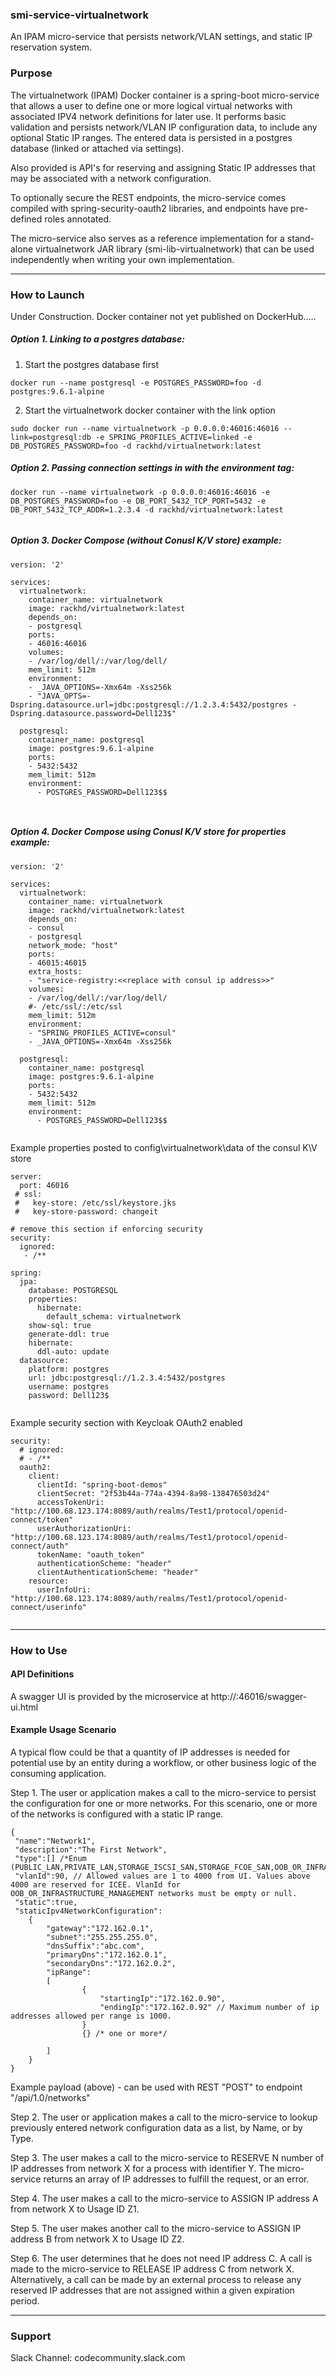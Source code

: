 ### smi-service-virtualnetwork

An IPAM micro-service that persists network/VLAN settings, and static IP reservation system.

### Purpose
The virtualnetwork (IPAM) Docker container is a spring-boot micro-service that allows a user to define one or more logical virtual networks with associated IPV4 network definitions for later use.  It performs basic validation and persists network/VLAN IP configuration data, to include any optional Static IP ranges.  The entered data is persisted in a postgres database (linked or attached via settings).  

Also provided is API's  for reserving and assigning Static IP addresses that may be associated with a network configuration.  

To optionally secure the REST endpoints, the micro-service comes compiled with spring-security-oauth2 libraries, and endpoints have pre-defined roles annotated.

The micro-service also serves as a reference implementation for a stand-alone virtualnetwork JAR library (smi-lib-virtualnetwork) that can be used independently when writing your own implementation. 

---

### How to Launch

Under Construction. Docker container not yet published on DockerHub..... 

##### Option 1. Linking to a postgres database:
1. Start the postgres database first
~~~
docker run --name postgresql -e POSTGRES_PASSWORD=foo -d postgres:9.6.1-alpine
~~~
2. Start the virtualnetwork docker container with the link option
~~~
sudo docker run --name virtualnetwork -p 0.0.0.0:46016:46016 --link=postgresql:db -e SPRING_PROFILES_ACTIVE=linked -e DB_POSTGRES_PASSWORD=foo -d rackhd/virtualnetwork:latest
~~~

##### Option 2. Passing connection settings in with the environment tag:
~~~
docker run --name virtualnetwork -p 0.0.0.0:46016:46016 -e DB_POSTGRES_PASSWORD=foo -e DB_PORT_5432_TCP_PORT=5432 -e DB_PORT_5432_TCP_ADDR=1.2.3.4 -d rackhd/virtualnetwork:latest
~~~
~~~

~~~
##### Option 3. Docker Compose (without Conusl K/V store) example:
~~~
version: '2'

services:
  virtualnetwork:
    container_name: virtualnetwork
    image: rackhd/virtualnetwork:latest
    depends_on:
    - postgresql
    ports:
    - 46016:46016
    volumes:
    - /var/log/dell/:/var/log/dell/
    mem_limit: 512m
    environment:
    - _JAVA_OPTIONS=-Xmx64m -Xss256k
    - "JAVA_OPTS=-Dspring.datasource.url=jdbc:postgresql://1.2.3.4:5432/postgres -Dspring.datasource.password=Dell123$"

  postgresql:
    container_name: postgresql
    image: postgres:9.6.1-alpine
    ports:
    - 5432:5432
    mem_limit: 512m
    environment:
      - POSTGRES_PASSWORD=Dell123$$
~~~
~~~
 
~~~
##### Option 4. Docker Compose using Conusl K/V store for properties example:
~~~
version: '2'

services:
  virtualnetwork:
    container_name: virtualnetwork
    image: rackhd/virtualnetwork:latest
    depends_on:
    - consul
    - postgresql
    network_mode: "host"
    ports:
    - 46015:46015
    extra_hosts:
    - "service-registry:<<replace with consul ip address>>"
    volumes:
    - /var/log/dell/:/var/log/dell/
    #- /etc/ssl/:/etc/ssl
    mem_limit: 512m
    environment:
    - "SPRING_PROFILES_ACTIVE=consul"
    - _JAVA_OPTIONS=-Xmx64m -Xss256k

  postgresql:
    container_name: postgresql
    image: postgres:9.6.1-alpine
    ports:
    - 5432:5432
    mem_limit: 512m
    environment:
      - POSTGRES_PASSWORD=Dell123$$
~~~
~~~

~~~ 
Example properties posted to config\virtualnetwork\data of the consul K\V store
~~~
server:
  port: 46016
 # ssl:
 #   key-store: /etc/ssl/keystore.jks
 #   key-store-password: changeit

# remove this section if enforcing security
security:
  ignored:
   - /**

spring:
  jpa:
    database: POSTGRESQL
    properties:
      hibernate:
        default_schema: virtualnetwork
    show-sql: true
    generate-ddl: true
    hibernate:
      ddl-auto: update
  datasource:
    platform: postgres
    url: jdbc:postgresql://1.2.3.4:5432/postgres
    username: postgres
    password: Dell123$
~~~
~~~

~~~
Example security section with Keycloak OAuth2 enabled
~~~
security:
  # ignored:
  # - /**
  oauth2:
    client:
      clientId: "spring-boot-demos"
      clientSecret: "2f53b44a-774a-4394-8a98-138476503d24"
      accessTokenUri: "http://100.68.123.174:8089/auth/realms/Test1/protocol/openid-connect/token"
      userAuthorizationUri: "http://100.68.123.174:8089/auth/realms/Test1/protocol/openid-connect/auth"
      tokenName: "oauth_token"
      authenticationScheme: "header"
      clientAuthenticationScheme: "header"
    resource:
      userInfoUri: "http://100.68.123.174:8089/auth/realms/Test1/protocol/openid-connect/userinfo"
~~~
~~~

~~~ 



---

### How to Use


#### API Definitions

A swagger UI is provided by the microservice at http://<ip>:46016/swagger-ui.html

#### Example Usage Scenario

A typical flow could be that a quantity of IP addresses is needed for potential use by an entity during a workflow, or other business logic of the consuming application.

Step 1.  The user or application makes a call to the micro-service to persist the configuration for one or more networks.  For this scenario, one or more of the networks is configured with a static IP range.

```
{
 "name":"Network1",
 "description":"The First Network",
 "type":[] /*Enum (PUBLIC_LAN,PRIVATE_LAN,STORAGE_ISCSI_SAN,STORAGE_FCOE_SAN,OOB_OR_INFRASTRUCTURE_MANAGEMENT,HYPERVISOR_MANAGEMENT,HYPERVISOR_MIGRATION,HYPERVISOR_CLUSTER_PRIVATE,PXE,FILESHARE,FIP_SNOOPING,HARDWARE_MANAGEMENT)*/,
 "vlanId":90, // Allowed values are 1 to 4000 from UI. Values above 4000 are reserved for ICEE. VlanId for OOB_OR_INFRASTRUCTURE_MANAGEMENT networks must be empty or null.
 "static":true,
 "staticIpv4NetworkConfiguration":
    {
        "gateway":"172.162.0.1",
        "subnet":"255.255.255.0",
        "dnsSuffix":"abc.com",
        "primaryDns":"172.162.0.1",
        "secondaryDns":"172.162.0.2",
        "ipRange":
        [
                {
                    "startingIp":"172.162.0.90",
                    "endingIp":"172.162.0.92" // Maximum number of ip addresses allowed per range is 1000.
                }
                {} /* one or more*/
         
        ]
    }
}
```
Example payload (above) - can be used with REST "POST" to endpoint "/api/1.0/networks"

Step 2.  The user or application makes a call to the micro-service to lookup previously entered network configuration data as a list, by Name, or by Type.

Step 3. The user makes a call to the micro-service to RESERVE N number of IP addresses from network X for a process with identifier Y.   The micro-service returns an array of IP addresses to fulfill the request, or an error.

Step 4.  The user makes a call to the micro-service to ASSIGN IP address A from network X to Usage ID Z1.

Step 5.  The user makes another call to the micro-service to ASSIGN IP address B from network X to Usage ID Z2.

Step 6. The user determines that he does not need IP address C.  A call is made to the micro-service to RELEASE IP address C from network X.  Alternatively, a call can be made by an external process to release any reserved IP addresses that are not assigned within a given expiration period.

---

### Support
Slack Channel: codecommunity.slack.com
